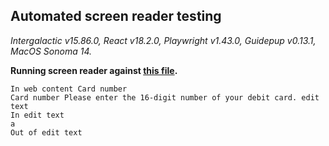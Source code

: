 ## Automated screen reader testing

_Intergalactic v15.86.0, React v18.2.0, Playwright v1.43.0,
Guidepup v0.13.1, MacOS Sonoma 14._

**Running screen reader against [this file](https://github.com/semrush/intergalactic/blob/master/website/docs/components/input-mask/examples/inputmask.tsx).**

```
In web content Card number
Card number Please enter the 16-digit number of your debit card. edit text
In edit text
a
Out of edit text
```
